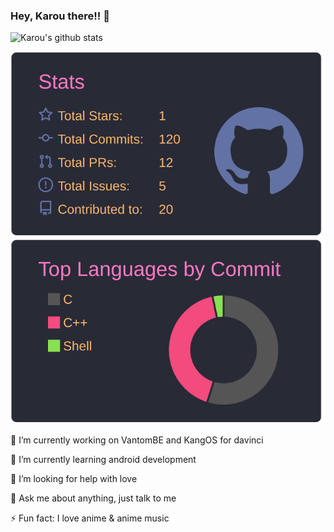 ### Hey, Karou there!! 👋

![Karou's github stats](https://github-profile-summary-cards.vercel.app/api/cards/profile-details?username=Sleppyiecat&theme=dracula) 

[![](https://raw.githubusercontent.com/Sleppyiecat/Sleppyiecat/master/profile-summary-card-output/dracula/3-stats.svg)](https://github.com/vn7n24fzkq/github-profile-summary-cards)
[![](https://raw.githubusercontent.com/Sleppyiecat/Sleppyiecat/master/profile-summary-card-output/dracula/2-most-commit-language.svg)](https://github.com/vn7n24fzkq/github-profile-summary-cards)

🔭 I’m currently working on VantomBE and KangOS for davinci

🌱 I’m currently learning android development

🤔 I’m looking for help with love

💬 Ask me about anything, just talk to me

⚡ Fun fact: I love anime & anime music


<!--
**Sleppyiecat/Sleppyiecat** is a ✨ _sax_ ✨ repository because its `README.md` (this file) appears on your GitHub profile.
